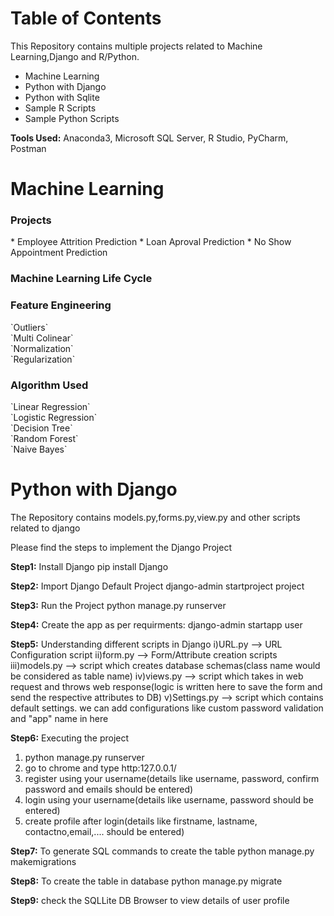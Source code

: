 # Table of Contents

This Repository contains multiple projects related to Machine Learning,Django and R/Python.

* Machine Learning 
* Python with Django
* Python with Sqlite
* Sample R Scripts
* Sample Python Scripts

<b>Tools Used:</b> Anaconda3, Microsoft SQL Server, R Studio, PyCharm, Postman


<h1>Machine Learning</h1>

<h3>Projects</h3>
* Employee Attrition Prediction
* Loan Aproval Prediction
* No Show Appointment Prediction

<h3>Machine Learning Life Cycle</h3>

<h3>Feature Engineering</h3>
`Outliers`<br>
`Multi Colinear`<br>
`Normalization`<br>
`Regularization`<br>

<h3>Algorithm Used</h3>
`Linear Regression`<br>
`Logistic Regression`<br>
`Decision Tree`<br>
`Random Forest`<br>
`Naive Bayes`<br>

<h1> Python with Django </h1>

The Repository contains models.py,forms.py,view.py and other scripts related to django

Please find the steps to implement the Django Project

<b>Step1:</b> Install Django
pip install Django

<b>Step2:</b> Import Django Default Project
django-admin startproject project

<b>Step3:</b> Run the Project
python manage.py runserver

<b>Step4:</b> Create the app as per requirments:
django-admin startapp user

<b>Step5:</b> Understanding different scripts in Django
i)URL.py --> URL Configuration script
ii)form.py --> Form/Attribute creation scripts
iii)models.py --> script which creates database schemas(class name would be considered as table name)
iv)views.py --> script which takes in web request and throws web response(logic is written here to save the form and send the respective attributes to DB)
v)Settings.py --> script which contains default settings. we can add configurations like custom password validation and "app" name in here

<b>Step6:</b> Executing the project
1) python manage.py runserver
2) go to chrome and type http:127.0.0.1/ 
3) register using your username(details like username, password, confirm password and emails should be entered)
4) login using your username(details like username, password should be entered)
5) create profile after login(details like firstname, lastname, contactno,email,.... should be entered)

<b>Step7:</b> To generate SQL commands to create the table
python manage.py makemigrations

<b>Step8:</b> To create the table in database
python manage.py migrate

<b>Step9:</b> check the SQLLite DB Browser to view details of user profile

